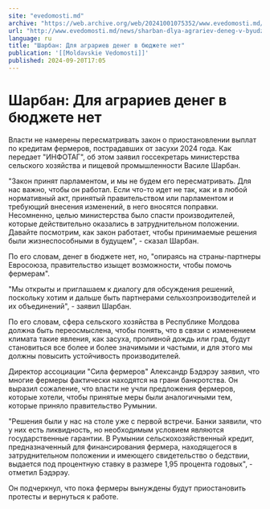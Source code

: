 ```yaml
---
site: "evedomosti.md"
archive: "https://web.archive.org/web/20241001075352/www.evedomosti.md/news/sharban-dlya-agrariev-deneg-v-byudzhete-net"
url: "http://www.evedomosti.md/news/sharban-dlya-agrariev-deneg-v-byudzhete-net"
language: ru
title: "Шарбан: Для аграриев денег в бюджете нет"
publication: '[[Moldavskie Vedomosti]]'
published: 2024-09-20T17:05
---
```


# Шарбан: Для аграриев денег в бюджете нет

Власти не намерены пересматривать закон о приостановлении выплат по кредитам фермеров, пострадавших от засухи 2024 года. Как передает "ИНФОТАГ", об этом заявил госсекретарь министерства сельского хозяйства и пищевой промышленности Василе Шарбан.

"Закон принят парламентом, и мы не будем его пересматривать. Для нас важно, чтобы он работал. Если что-то идет не так, как и в любой нормативный акт, принятый правительством или парламентом и требующий внесения изменений, в него вносятся поправки. Несомненно, целью министерства было спасти производителей, которые действительно оказались в затруднительном положении. Давайте посмотрим, как закон работает, чтобы принимаемые решения были жизнеспособными в будущем", - сказал Шарбан.

По его словам, денег в бюджете нет, но, "опираясь на страны-партнеры Евросоюза, правительство изыщет возможности, чтобы помочь фермерам".

"Мы открыты и приглашаем к диалогу для обсуждения решений, поскольку хотим и дальше быть партнерами сельхозпроизводителей и их объединений", - заявил Шарбан.

По его словам, сфера сельского хозяйства в Республике Молдова должна быть переосмыслена, чтобы понять, что в связи с изменением климата такие явления, как засуха, проливной дождь или град, будут становиться все более и более значимыми и частыми, и для этого мы должны повысить устойчивость производителей.

Директор ассоциации "Сила фермеров" Александр Бэдэрэу заявил, что многие фермеры фактически находятся на грани банкротства. Он выразил сожаление, что власти не учли предложения фермеров, которые хотели, чтобы принятые меры были аналогичными тем, которые приняло правительство Румынии.

"Решения были у нас на столе уже с первой встречи. Банки заявили, что у них есть ликвидность, но необходимым условием являются государственные гарантии. В Румынии сельскохозяйственный кредит, предназначенный для финансирования фермера, находящегося в затруднительном положении и имеющего свидетельство о бедствии, выдается под процентную ставку в размере 1,95 процента годовых", - отметил Бэдэрэу.

Он подчеркнул, что пока фермеры вынуждены будут приостановить протесты и вернуться к работе.
